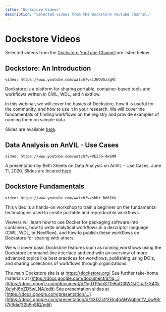 ```yaml
---
title: "Dockstore Videos"
description: "Selected videos from the Dockstore YouTube channel."
---
```


# Dockstore Videos

Selected videos from the [Dockstore YouTube Channel](https://www.youtube.com/channel/UCFWNYqxQvVLAuZq8rdOSE4g) are listed below. 
 
## Dockstore: An Introduction

`video: https://www.youtube.com/watch?v=1JWOVGzzgMc`

Dockstore is a platform for sharing portable, container-based tools and workflows written in CWL, WDL, and Nextflow. 

In this webinar, we will cover the basics of Dockstore, how it is useful for the community, and how to use it in your research. We will cover the fundamentals of finding workflows on the registry and provide examples of running them on sample data.
 
 Slides are available [here](https://docs.google.com/presentation/d/1j4bB_bed5dJ36U3D5HQDHIewkpm_N5T-wSUlAAXj2VA/edit#slide=id.g7a57f04dce_0_151). 

## Data Analysis on AnVIL - Use Cases

`video: https://www.youtube.com/watch?v=VE2J6-4wSNM`

A presentation by Beth Sheets on Data Analysis on AnVIL - Use Cases, June 11, 2020. Slides are located [here](https://docs.google.com/presentation/d/12wykYlVHejSg2As1b83_ljkM8TRXpGQpwcWGmdUKrRU/edit#slide=id.p)

## Dockstore Fundamentals

`video: https://www.youtube.com/watch?v=shMr_Bd01Ko`

This video is a hands-on workshop to train a beginner on the fundamental technologies used to create portable and reproducible workflows.

Viewers will learn how to use Docker for packaging software into containers, how to write analytical workflows in a descriptor language (CWL, WDL, or Nextflow), and how to publish these workflows on Dockstore for sharing with others.

We will cover basic Dockstore features such as running workflows using the Dockstore command-line interface and end with an overview of more advanced topics like best practices for workflows, publishing using DOIs, and sharing collections of workflows through organizations.

The main Dockstore site is at https://dockstore.org/
See further take-home materials at [https://docs.google.com/document/d/1q...](https://docs.google.com/document/d/1qdTPIubST156uO3IWOJChJ1FX40kXeIyhI6pZD5wLNA/edit)
See presentation slides at [https://docs.google.com/presentation/...](https://docs.google.com/presentation/d/1iXDZcP2Eln4hAHWqblmfV_cwABrt7ti9daf32h5nSIQ/edit)
